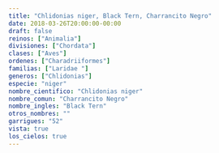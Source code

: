 ```yaml
---
title: "Chlidonias niger, Black Tern, Charrancito Negro"
date: 2018-03-26T20:00:00-00:00
draft: false
reinos: ["Animalia"]
divisiones: ["Chordata"]
clases: ["Aves"]
ordenes: ["Charadriiformes"]
familias: ["Laridae "]
generos: ["Chlidonias"]
especie: "niger"
nombre_cientifico: "Chlidonias niger"
nombre_comun: "Charrancito Negro"
nombre_ingles: "Black Tern"
otros_nombres: ""
garrigues: "52"
vista: true
los_cielos: true
---
```

